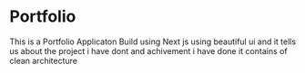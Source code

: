 # Portfolio
 This is a Portfolio Applicaton Build using Next js using beautiful ui and it tells us about the project i have dont and achivement i have done it contains of clean architecture
